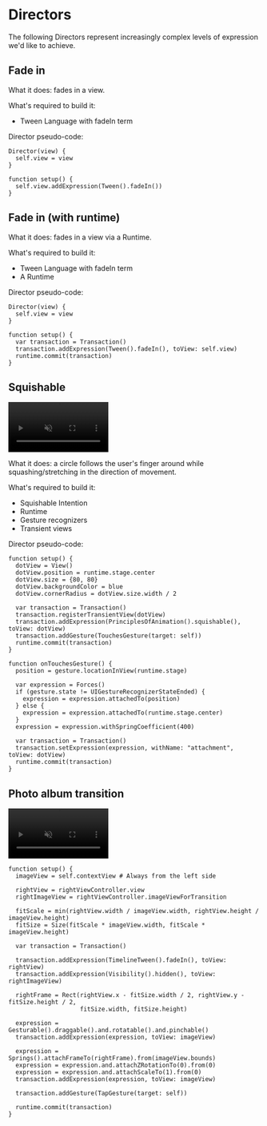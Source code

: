 # Directors

The following Directors represent increasingly complex levels of expression we'd like to achieve.

## Fade in

What it does: fades in a view.

What's required to build it:

- Tween Language with fadeIn term

Director pseudo-code:

    Director(view) {
      self.view = view
    }

    function setup() {
      self.view.addExpression(Tween().fadeIn())
    }

## Fade in (with runtime)

What it does: fades in a view via a Runtime.

What's required to build it:

- Tween Language with fadeIn term
- A Runtime

Director pseudo-code:

    Director(view) {
      self.view = view
    }

    function setup() {
      var transaction = Transaction()
      transaction.addExpression(Tween().fadeIn(), toView: self.view)
      runtime.commit(transaction)
    }

## Squishable

<video width="200" muted="" autoplay="yes" loop="" src="../_assets/squash-and-stretch.mp4"></video>

What it does: a circle follows the user's finger around while squashing/stretching in the direction of movement.

What's required to build it:

- Squishable Intention
- Runtime
- Gesture recognizers
- Transient views

Director pseudo-code:

    function setup() {
      dotView = View()
      dotView.position = runtime.stage.center
      dotView.size = {80, 80}
      dotView.backgroundColor = blue
      dotView.cornerRadius = dotView.size.width / 2

      var transaction = Transaction()
      transaction.registerTransientView(dotView)
      transaction.addExpression(PrinciplesOfAnimation().squishable(), toView: dotView)
      transaction.addGesture(TouchesGesture(target: self))
      runtime.commit(transaction)
    }
    
    function onTouchesGesture() {
      position = gesture.locationInView(runtime.stage)

      var expression = Forces()
      if (gesture.state != UIGestureRecognizerStateEnded) {
        expression = expression.attachedTo(position)
      } else {
        expression = expression.attachedTo(runtime.stage.center)
      }
      expression = expression.withSpringCoefficient(400)
      
      var transaction = Transaction()
      transaction.setExpression(expression, withName: "attachment", toView: dotView)
      runtime.commit(transaction)
    }

## Photo album transition

<video width="200" muted="" autoplay="yes" loop="" src="../_assets/photo-album.mp4"></video>

    function setup() {
      imageView = self.contextView # Always from the left side

      rightView = rightViewController.view
      rightImageView = rightViewController.imageViewForTransition

      fitScale = min(rightView.width / imageView.width, rightView.height / imageView.height)
      fitSize = Size(fitScale * imageView.width, fitScale * imageView.height)

      var transaction = Transaction()
      
      transaction.addExpression(TimelineTween().fadeIn(), toView: rightView)
      transaction.addExpression(Visibility().hidden(), toView: rightImageView)

      rightFrame = Rect(rightView.x - fitSize.width / 2, rightView.y - fitSize.height / 2,
                        fitSize.width, fitSize.height)

      expression = Gesturable().draggable().and.rotatable().and.pinchable()
      transaction.addExpression(expression, toView: imageView)
      
      expression = Springs().attachFrameTo(rightFrame).from(imageView.bounds)
      expression = expression.and.attachZRotationTo(0).from(0)
      expression = expression.and.attachScaleTo(1).from(0)
      transaction.addExpression(expression, toView: imageView)
      
      transaction.addGesture(TapGesture(target: self))
      
      runtime.commit(transaction)
    }
